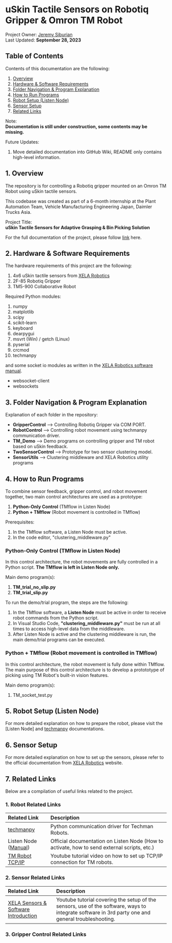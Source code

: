 # uSkin Tactile Sensors on Robotiq Gripper & Omron TM Robot

Project Owner: [Jeremy Siburian](https://www.linkedin.com/in/jeremy-siburian/) <br>
Last Updated: **September 28, 2023**

## Table of Contents

Contents of this documentation are the following:
1. [Overview](#1-overview)
2. [Hardware & Software Requirements](#2-hardware--software-requirements)
3. [Folder Navigation & Program Explanation](#3-folder-navigation--program-explanation)
4. [How to Run Programs](#4-how-to-run-programs)
5. [Robot Setup (Listen Node)]()
6. [Sensor Setup]()
5. [Related Links]()

Note: <br>
**Documentation is still under construction, some contents may be missing.**

Future Updates: <br>
1. Move detailed documentation into GitHub Wiki, README only contains high-level information.

## 1. Overview

The repository is for controlling a Robotiq gripper mounted on an Omron TM Robot using uSkin tactile sensors.

This codebase was created as part of a 6-month internship at the Plant Automation Team, Vehicle Manufacturing Engineering Japan, Daimler Trucks Asia.

Project Title: <br />
**uSkin Tactile Sensors for Adaptive Grasping & Bin Picking Solution**

For the full documentation of the project, please follow [link]() here.

## 2. Hardware & Software Requirements

The hardware requirements of this project are the following:
1. 4x6 uSkin tactile sensors from [XELA Robotics](https://www.xelarobotics.com/)
2. 2F-85 Robotiq Gripper
3. TM5-900 Collaborative Robot

Required Python modules:
1. numpy
2. matplotlib
3. scipy
4. scikit-learn
5. keyboard
6. dearpygui
7. msvrt (Win) / getch (Linux)
8. pyserial
9. crcmod
10. techmanpy


and some socket io modules as written in the [XELA Robotics software manual](https://xela.lat-d5.com/latest.php).
- websocket-client
- websockets

## 3. Folder Navigation & Program Explanation

Explanation of each folder in the repository:
- **GripperControl** --> Controlling Robotiq Gripper via COM PORT.
- **RobotControl** --> Controlling robot movement using techmanpy communication driver.
- **TM_Demo** --> Demo programs on controlling gripper and TM robot based on uSkin feedback.
- **TwoSensorControl** --> Prototype for two sensor clustering model.
- **SensorUtils** --> Clustering middleware and XELA Robotics utility programs

## 4. How to Run Programs

To combine sensor feedback, gripper control, and robot movement together, two main control architectures are used as a prototype:
1. **Python-Only Control** (TMflow in Listen Node)
2. **Python + TMflow** (Robot movement is controlled in TMflow)

Prerequisites:
1. In the TMflow software, a Listen Node must be active.
2. In the code editor, "clustering_middleware.py"

### Python-Only Control (TMflow in Listen Node)

In this control architecture, the robot movements are fully controlled in a Python script. **The TMflow is left in Listen Node only.**

Main demo program(s): <br>
1. **TM_trial_no_slip.py**
2. **TM_trial_slip.py**

To run the demo/trial program, the steps are the following:
1. In the TMflow software, a **Listen Node** must be active in order to receive robot commands from the Python script. 
2. In Visual Studio Code, **"clustering_middleware.py"** must be run at all times to access high-level data from the middleware.
3. After Listen Node is active and the clustering middleware is run, the main demo/trial programs can be executed.

### Python + TMflow (Robot movement is controlled in TMflow)

In this control architecture, the robot movement is fully done within TMflow. The main purpose of this control architecture is to develop a protototype of picking using TM Robot's built-in vision features.

Main demo program(s):
1. TM_socket_test.py

## 5. Robot Setup (Listen Node)

For more detailed explanation on how to prepare the robot, please visit the [Listen Node] and [techmanpy](https://github.com/jvdtoorn/techmanpy/tree/master) documentations.

## 6. Sensor Setup

For more detailed explanation on how to set up the sensors, please refer to the official documentation from [XELA Robotics](https://www.xelarobotics.com/) website.

## 7. Related Links

Below are a compilation of useful links related to the project.

### 1. Robot Related Links
|Related Link|Description|
|:---|:---|
|[techmanpy](https://github.com/jvdtoorn/techmanpy/tree/master)| Python communication driver for Techman Robots. |
|Listen Node ([Manual](https://assets.omron.eu/downloads/manual/en/v1/i848_tm_expression_editor_and_listen_node_reference_manual_en.pdf)) | Official documentation on Listen Node (How to activate, how to send external scripts, etc.) |
| [TM Robot TCP/IP](https://www.youtube.com/watch?v=dG73qZ8iPCM) | Youtube tutorial video on how to set up TCP/IP connection for TM robots.|

### 2. Sensor Related Links
|Related Link|Description|
|:---|:---|
| [XELA Sensors & Software Introduction](https://www.youtube.com/watch?v=kBmtRZjPg_Q) | Youtube tutorial covering the setup of the sensors, use of the software, ways to integrate software in 3rd party one and general troubleshooting. |

### 3. Gripper Control Related Links